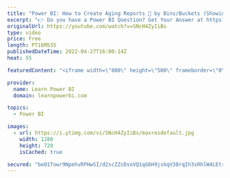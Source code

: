 ```yaml
---
title: "Power BI: How to Create Aging Reports 👵 by Bins/Buckets (Showing Open/Overdue Items)"
excerpt: "👉 Do you have a Power BI Question? Get Your Answer at https://www.learnpowerbi.com/question In this Power BI Question & Answer Episode, we cover a question by Paolo Damiani (LearnPowerBI Member): How to Create Bette Aging Reports. 👉 Download the Power BI file used in Video: https://web.learnpowerbi.com/download"
originalUrl: https://youtube.com/watch?v=SNcH4ZyIiBs
type: video
price: Free
length: PT16M53S
publishedDateTime: 2022-04-27T16:00:14Z
heat: 55

featuredContent: "<iframe width=\"800\" height=\"500\" frameborder=\"0\" src=\"https://www.youtube.com/embed/SNcH4ZyIiBs\" allow=\"accelerometer; autoplay; encrypted-media; gyroscope; picture-in-picture\" allowfullscreen></iframe>"

provider:
  name: Learn Power BI
  domain: learnpowerbi.com

topics:
  - Power BI

images:
  - url: https://i.ytimg.com/vi/SNcH4ZyIiBs/maxresdefault.jpg
    width: 1280
    height: 720
    isCached: true

secured: "beO1Towr9NpehvRPHwSI/d2scZZcDsoVQ1qG6H9jskqV38rqIh3sRhlW4LEtrdm742/nbBWl0FZfFRzNtfcbRP9B2+vQlt3D47J/RHc+BBk3JfF0fOK9p0R4W6fvpYVhTtLaXzhYkEd6+pOIW8tqcoSsVWRHLKpsiuC9EGsjCGvGEsQd1J+7tQ7z4Lz4Y6xIYXvVFYuXulG9VfQNRnDLoeNKvjjZRFvb0xqFZEobdP8e/qfANucC5uLBULxZKh6f8YI+66pKG9k/UJuBKy2Cy37lJ8z2NwOitolHGmP9jF4WEqXCiQT6gLfY6az6kA1oQq13P4XIBCTH8KEsaBhy2DvSeAaSrE1olQqensaLH0bdD/csoCBTb+jzk2FoDK72S1iTqfGHQwpp1DP0+tQ82A8Q4fdZhrIKsLdtkYW0/S0=;TXiFtUYP1AquYfL0HOd0pw=="
---
```


